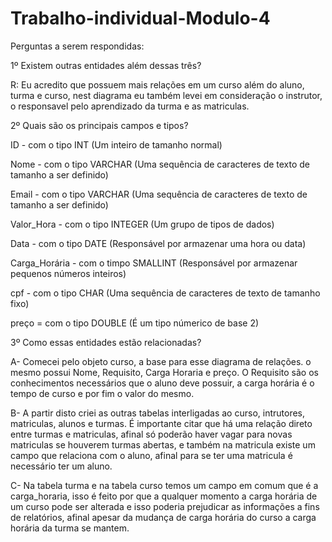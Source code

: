 # Trabalho-individual-Modulo-4

Perguntas a serem respondidas:

1º Existem outras entidades além dessas três?

R: Eu acredito que possuem mais relações em um curso além do aluno, turma e curso, nest diagrama
eu também levei em consideração o instrutor, o responsavel pelo aprendizado da turma e as matriculas.

2º Quais são os principais campos e tipos?

ID - com o tipo INT (Um inteiro de tamanho normal)

Nome - com o tipo VARCHAR (Uma sequência de caracteres de texto de tamanho a ser definido)

Email -  com o tipo VARCHAR (Uma sequência de caracteres de texto de tamanho a ser definido)

Valor_Hora - com o tipo INTEGER (Um grupo de tipos de dados)

Data - com o tipo DATE (Responsável por armazenar uma hora ou data)

Carga_Horária - com o timpo SMALLINT (Responsável por armazenar pequenos números inteiros)

cpf - com o tipo CHAR (Uma sequência de caracteres de texto de tamanho fixo)

preço = com o tipo DOUBLE (É um tipo númerico de base 2)

3º Como essas entidades estão relacionadas?

A- Comecei pelo objeto curso, a base para esse diagrama de relações.
o mesmo possui Nome, Requisito, Carga Horaria e preço. O Requisito são os conhecimentos necessários 
que o aluno deve possuir, a carga horária é o tempo de curso e por fim o valor do mesmo.

B- A partir disto criei as outras tabelas interligadas ao curso, intrutores, matriculas, alunos e turmas.
É importante citar que há uma relação direto entre turmas e matriculas, afinal só poderão haver vagar para
novas matriculas se houverem turmas abertas, e também na matricula existe um campo que relaciona com o aluno,
afinal para se ter uma matricula é necessário ter um aluno.

C- Na tabela turma e na tabela curso temos um campo em comum que é a carga_horaria, isso é feito
por que a qualquer momento a carga horária de um curso pode ser alterada e isso poderia prejudicar 
as informações a fins de relatórios, afinal apesar da mudança de carga horária do curso a carga horária
da turma se mantem.

